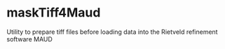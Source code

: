# maskTiff4Maud
Utility to prepare tiff files before loading data into the Rietveld refinement software MAUD
